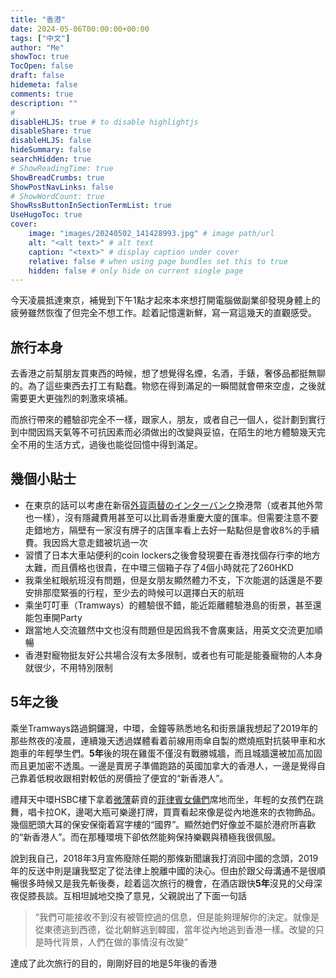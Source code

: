 ```yaml
---
title: "香港"
date: 2024-05-06T00:00:00+00:00
tags: ["中文"]
author: "Me"
showToc: true
TocOpen: false
draft: false
hidemeta: false
comments: true
description: ""
# 
disableHLJS: true # to disable highlightjs
disableShare: true
disableHLJS: false
hideSummary: false
searchHidden: true
# ShowReadingTime: true
ShowBreadCrumbs: true
ShowPostNavLinks: false
# ShowWordCount: true
ShowRssButtonInSectionTermList: true
UseHugoToc: true
cover:
    image: "images/20240502_141428993.jpg" # image path/url
    alt: "<alt text>" # alt text
    caption: "<text>" # display caption under cover
    relative: false # when using page bundles set this to true
    hidden: false # only hide on current single page
---
```


今天凌晨抵達東京，補覺到下午1點才起來本來想打開電腦做副業卻發現身體上的疲勞雖然恢復了但完全不想工作。趁着記憶還新鮮，寫一寫這幾天的直觀感受。

## 旅行本身

去香港之前幫朋友買東西的時候，想了想覺得名煙，名酒，手錶，奢侈品都挺無聊的。為了這些東西去打工有點蠢。物慾在得到滿足的一瞬間就會帶來空虛，之後就需要更大更強烈的刺激來填補。

而旅行帶來的體驗卻完全不一樣，跟家人，朋友，或者自己一個人，從計劃到實行到中間因爲天氣等不可抗因素而必須做出的改變與妥協，在陌生的地方體驗幾天完全不用的生活方式，過後也能從回憶中得到滿足。

## 幾個小貼士

- 在東京的話可以考慮在新宿[外貨両替のインターバンク](http://www.interbank.co.jp/)換港幣（或者其他外幣也一樣），沒有隱藏費用甚至可以比肩香港重慶大廈的匯率。但需要注意不要走錯地方，隔壁有一家沒有牌子的店匯率看上去好一點點但是會收8%的手續費。我因爲大意走錯被坑過一次
- 習慣了日本大車站便利的coin lockers之後會發現要在香港找個存行李的地方太難，而且價格也很貴，在中環三個箱子存了4個小時就花了260HKD
- 我乘坐紅眼航班沒有問題，但是女朋友顯然體力不支，下次能選的話還是不要安排那麼緊張的行程，至少去的時候可以選擇白天的航班
- 乘坐叮叮車（Tramways）的體驗很不錯，能近距離體驗港島的街景，甚至還能包車開Party
- 跟當地人交流雖然中文也沒有問題但是因爲我不會廣東話，用英文交流更加順暢
- 香港對寵物挺友好公共場合沒有太多限制，或者也有可能是能養寵物的人本身就很少，不用特別限制

## 5年之後

乘坐Tramways路過銅鑼灣，中環，金鐘等熟悉地名和街景讓我想起了2019年的那些熬夜的凌晨，連續幾天透過媒體看着前線用雨傘自製的燃燒瓶對抗裝甲車和水跑車的年輕學生們。**5年**後的現在雞蛋不僅沒有戰勝城牆，而且城牆還被加高加固而且更加密不透風。一邊是賣房子準備跑路的英國加拿大的香港人，一邊是覺得自己靠着低稅收跟相對較低的房價撿了便宜的“新香港人”。

禮拜天中環HSBC樓下拿着[微薄](https://www.planto.hk/zh/blog/domestic-helper-hiring-costs/)薪資的[菲律賓女傭們](https://theinitium.com/article/20160109-culture-column-thecity09)席地而坐，年輕的女孩們在跳舞，唱卡拉OK，邊喝大瓶可樂邊打牌，買賣看起來像是從內地進來的衣物飾品。幾個肥頭大耳的保安保衛着寫字樓的“國界”。顯然她們好像並不屬於港府所喜歡的“新香港人”。而在那種環境下卻依然能夠保持樂觀與積極我很佩服。

說到我自己，2018年3月宣佈廢除任期的那條新聞讓我打消回中國的念頭，2019年的反送中則是讓我堅定了從法律上脫離中國的決心。但由於跟父母溝通不是很順暢很多時候又是我先斬後奏，趁着這次旅行的機會，在酒店跟快**5年**沒見的父母深夜促膝長談。互相坦誠地交換了意見，父親說出了下面一句話

> “我們可能接收不到沒有被管控過的信息，但是能夠理解你的決定。就像是從東德逃到西德，從北朝鮮逃到韓國，當年從內地逃到香港一樣。改變的只是時代背景，人們在做的事情沒有改變”

達成了此次旅行的目的，剛剛好目的地是5年後的香港